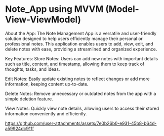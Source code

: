 # Note_App using MVVM (Model-View-ViewModel)


About the App:
The Note Management App is a versatile and user-friendly solution designed to help users efficiently manage their personal or professional notes. This application enables users to add, view, edit, and delete notes with ease, providing a streamlined and organized experience.

Key Features:
Store Notes: Users can add new notes with important details such as title, content, and timestamp, allowing them to keep track of thoughts, tasks, and ideas.

Edit Notes: Easily update existing notes to reflect changes or add more information, keeping content up-to-date.

Delete Notes: Remove unnecessary or outdated notes from the app with a simple deletion feature.

View Notes: Quickly view note details, allowing users to access their stored information conveniently and efficiently.


https://github.com/user-attachments/assets/7e0b26b0-e931-45b8-b64d-a59924dc911f

